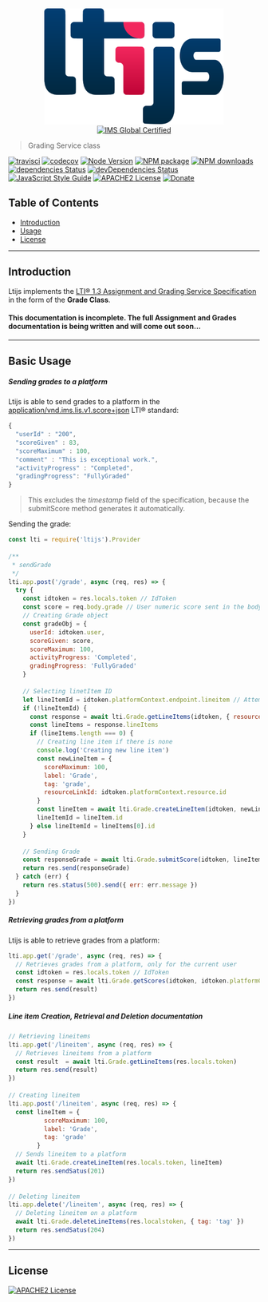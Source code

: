 

<div align="center">
	<br>
	<br>
	<a href="https://cvmcosta.github.io/ltijs"><img width="360" src="logo-300.svg"></img></a>
  <a href="https://site.imsglobal.org/certifications/coursekey/ltijs"​ target='_blank'><img width="80" src="https://www.imsglobal.org/sites/default/files/IMSconformancelogoREG.png" alt="IMS Global Certified" border="0"></img></a>
</div>


> Grading Service class


[![travisci](https://travis-ci.org/Cvmcosta/ltijs.svg?branch=master)](https://travis-ci.org/Cvmcosta/ltijs)
[![codecov](https://codecov.io/gh/Cvmcosta/ltijs/branch/master/graph/badge.svg)](https://codecov.io/gh/Cvmcosta/ltijs)
[![Node Version](https://img.shields.io/node/v/ltijs.svg)](https://www.npmjs.com/package/ltijs)
[![NPM package](https://img.shields.io/npm/v/ltijs.svg)](https://www.npmjs.com/package/ltijs)
[![NPM downloads](https://img.shields.io/npm/dm/ltijs)](https://www.npmjs.com/package/ltijs)
[![dependencies Status](https://david-dm.org/cvmcosta/ltijs/status.svg)](https://david-dm.org/cvmcosta/ltijs)
[![devDependencies Status](https://david-dm.org/cvmcosta/ltijs/dev-status.svg)](https://david-dm.org/cvmcosta/ltijs?type=dev)
[![JavaScript Style Guide](https://img.shields.io/badge/code_style-standard-brightgreen.svg)](https://standardjs.com)
[![APACHE2 License](https://img.shields.io/github/license/cvmcosta/ltijs)](#LICENSE)
[![Donate](https://img.shields.io/badge/Donate-Buy%20me%20a%20coffe-blue)](https://www.buymeacoffee.com/UL5fBsi)

## Table of Contents

- [Introduction](#introduction)
- [Usage](#usage)
- [License](#license)

---


## Introduction


Ltijs implements the [LTI® 1.3 Assignment and Grading Service Specification](https://www.imsglobal.org/spec/lti-ags/v2p0/) in the form of the **Grade Class**.

#### **This documentation is incomplete. The full Assignment and Grades documentation is being written and will come out soon...**

___


## Basic Usage


##### Sending grades to a platform

Ltijs is able to send grades to a platform in the [application/vnd.ims.lis.v1.score+json](https://www.imsglobal.org/spec/lti-ags/v2p0/#score-publish-service) LTI® standard:

```javascript
{ 
  "userId" : "200",
  "scoreGiven" : 83,
  "scoreMaximum" : 100,
  "comment" : "This is exceptional work.",
  "activityProgress" : "Completed",
  "gradingProgress": "FullyGraded"
}
```

> This excludes the *timestamp* field of the specification, because the submitScore method generates it automatically.


Sending the grade: 

```javascript
const lti = require('ltijs').Provider

/**
 * sendGrade
 */
lti.app.post('/grade', async (req, res) => {
  try {
    const idtoken = res.locals.token // IdToken
    const score = req.body.grade // User numeric score sent in the body
    // Creating Grade object
    const gradeObj = {
      userId: idtoken.user,
      scoreGiven: score,
      scoreMaximum: 100,
      activityProgress: 'Completed',
      gradingProgress: 'FullyGraded'
    }

    // Selecting linetItem ID
    let lineItemId = idtoken.platformContext.endpoint.lineitem // Attempting to retrieve it from idtoken
    if (!lineItemId) {
      const response = await lti.Grade.getLineItems(idtoken, { resourceLinkId: true })
      const lineItems = response.lineItems
      if (lineItems.length === 0) {
        // Creating line item if there is none
        console.log('Creating new line item')
        const newLineItem = {
          scoreMaximum: 100,
          label: 'Grade',
          tag: 'grade',
          resourceLinkId: idtoken.platformContext.resource.id
        }
        const lineItem = await lti.Grade.createLineItem(idtoken, newLineItem)
        lineItemId = lineItem.id
      } else lineItemId = lineItems[0].id
    }

    // Sending Grade
    const responseGrade = await lti.Grade.submitScore(idtoken, lineItemId, gradeObj)
    return res.send(responseGrade)
  } catch (err) {
    return res.status(500).send({ err: err.message })
  }
})
```



##### Retrieving grades from a platform

Ltijs is able to retrieve grades from a platform:

```javascript
lti.app.get('/grade', async (req, res) => {
  // Retrieves grades from a platform, only for the current user
  const idtoken = res.locals.token // IdToken
  const response = await lti.Grade.getScores(idtoken, idtoken.platformContext.endpoint.lineitem, { userId: idtoken.user })
  return res.send(result)
})
```

##### Line item Creation, Retrieval and Deletion documentation


```javascript
// Retrieving lineitems
lti.app.get('/lineitem', async (req, res) => {
  // Retrieves lineitems from a platform
  const result  = await lti.Grade.getLineItems(res.locals.token)
  return res.send(result)
})

// Creating lineitem
lti.app.post('/lineitem', async (req, res) => {
  const lineItem = {
          scoreMaximum: 100,
          label: 'Grade',
          tag: 'grade'
        }
  // Sends lineitem to a platform
  await lti.Grade.createLineItem(res.locals.token, lineItem)
  return res.sendSatus(201)
})

// Deleting lineitem
lti.app.delete('/lineitem', async (req, res) => {
  // Deleting lineitem on a platform
  await lti.Grade.deleteLineItems(res.localstoken, { tag: 'tag' })
  return res.sendSatus(204)
})

```

---

## License

[![APACHE2 License](https://img.shields.io/github/license/cvmcosta/ltijs)](LICENSE)

